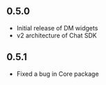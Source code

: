 ## 0.5.0

- Initial release of DM widgets
- v2 architecture of Chat SDK

## 0.5.1

- Fixed a bug in Core package

